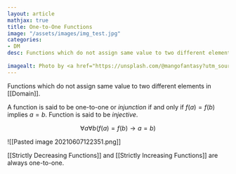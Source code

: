 ```yaml
---
layout: article
mathjax: true
title: One-to-One Functions
image: "/assets/images/img_test.jpg"
categories:
- DM
desc: Functions which do not assign same value to two different elements in [[Domain]].
 
imagealt: Photo by <a href="https://unsplash.com/@mangofantasy?utm_source=unsplash&utm_medium=referral&utm_content=creditCopyText">Tim Johnson</a> on <a href="https://unsplash.com/s/photos/logic?utm_source=unsplash&utm_medium=referral&utm_content=creditCopyText">Unsplash</a>
---
```

Functions which do not assign same value to two different elements in [[Domain]].

A function is said to be one-to-one or *injunction* if and only if $f(a)=f(b)$ implies $a=b$. Function is said to be *injective*.

$$\forall a \forall b(f(a)=f(b) \rightarrow a=b)$$

![[Pasted image 20210607122351.png]]

[[Strictly Decreasing Functions]] and [[Strictly Increasing Functions]] are always one-to-one.
